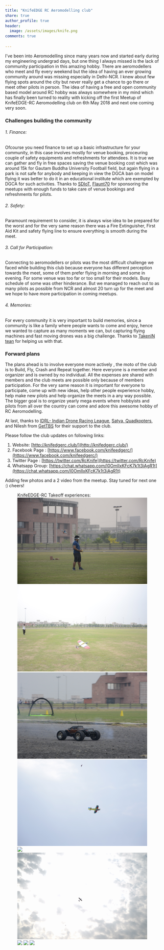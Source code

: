 ```yaml
---
title: "KnifeEDGE RC Aeromodelling club"
share: true
author_profile: true
header:
  image: /assets/images/knife.png
comments: true  

---
```


I've been into Aeromodelling since many years now and started early during my engineering undergrad days, but one thing I always missed is the lack of community participation in this amazing hobby. There are aeromodellers who meet and fly every weekend but the idea of having an ever growing community around was missing especially in Delhi-NCR. I knew about few flying spots around the city but never really get a chance to go there or meet other pilots in person. The idea of having a free and open community based model around RC hobby was always somewhere in my mind which has finally been turned to reality with kicking off the first Meetup of KnifeEDGE-RC Aeromodelling club on 6th May 2018 and next one coming very soon. 

### Challenges building the community

###### 1. Finance: 
Ofcourse you need finance to set up a basic infrastructure for your community, in this case involves mostly for venue booking, proceuring couple of safety equipments and refreshments for attendees. It is true we can gather and fly in free spaces saving the venue booking cost which was around 15k for Gautam Buddha University Football field, but again flying in a park is not safe for anybody and keeping in view the DGCA ban on model flying it was better to do it in an educational institute which are exempted by DGCA for such activities. Thanks to [SDIoT](https://sdiot.io), [Flaunt70](https://flaunt7.com/) for sponsoring the meetups with enough funds to take care of venue bookings and refreshments for pilots.

###### 2. Safety:
Paramount requirement to consider, it is always wise idea to be prepared for the worst and for the very same reason there was a Fire Extinguisher, First Aid Kit and safety flying line to ensure everything is smooth during the meet.

###### 3. Call for Participation:
Connecting to aeromodellers or pilots was the most difficult challenge we faced while building this club because everyone has different perception towards the meet, some of them prefer flying in morning and some in evening. For some venue was too far or too small for their models. Busy schedule of some was other hinderance. But we managed to reach out to as many pilots as possible from NCR and almost 20 turn up for the meet and we hope to have more participation in coming meetups.

###### 4. Memories:
For every community it is very important to build memories, since a community is like a family where people wants to come and enjoy, hence we wanted to capture as many moments we can, but capturing flying machines and fast moving drones was a big challenge. Thanks to [TakenIN tean](http://www.takenincompany.com/) for helping us with that.

### Forward plans

The plans ahead is to involve everyone more actively , the moto of the club is to Build, Fly, Crash and Repeat together. Here everyone is a member and organizer and is owned by no individual. All the expenses are shared with members and the club meets are possible only because of members participation. For the very same reason it is important for everyone to participate, come up with new ideas, help other people experience hobby, help make new pilots and help organize the meets in a any way possible. The bigger goal is to organize yearly mega events where hobbyists and pilots from all over the country can come and adore this awesome hobby of RC Aeromodelling. 

At last, thanks to [IDRL- Indian Drone Racing League](https://droneracingindia.com/), [Satya, Quadkopters](Quadkopters), and Nilesh from [GetTBS](http://gettbs.in) for their support to the club.

Please follow the club updates on following links:

1. Website: [http://knifedgerc.club/](http://knifedgerc.club/)
2. Facebook Page : [https://www.facebook.com/knifeedgerc/](https://www.facebook.com/knifeedgerc/)
3. Twitter Page : [https://twitter.com/RcKnife](https://twitter.com/RcKnife)
4. Whatsapp Group: [https://chat.whatsapp.com/I0OmlIxKFcK7k1t3iAgR1t](https://chat.whatsapp.com/I0OmlIxKFcK7k1t3iAgR1t)

Adding few photos and a 2 video from the meetup. Stay tuned for next one :) cheers!

<figure class="third">
    <figcaption>KnifeEDGE-RC Takeoff experiences:</figcaption>
    <img src="/assets/images/kn/1.JPG">
    <img src="/assets/images/kn/2.JPG">
    <img src="/assets/images/kn/3.JPG">
    <img src="/assets/images/kn/4.JPG">
    <img src="/assets/images/kn/5.JPG">
    <img src="/assets/images/kn/6.JPG">
    <img src="/assets/images/kn/7.JPG">
    <img src="/assets/images/kn/8.JPG">
    <img src="/assets/images/kn/9.JPG">
</figure>


